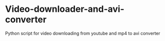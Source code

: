 # Video-downloader-and-avi-converter
Python script for video downloading from youtube and mp4 to avi converter
